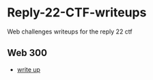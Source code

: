 # Reply-22-CTF-writeups
Web challenges writeups for the reply 22 ctf


## Web 300 
- [write up](web300/web-300.md)
